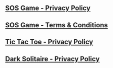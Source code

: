 ## [SOS Game - Privacy Policy](https://ideadesign.github.io/privacy)

## [SOS Game - Terms & Conditions](https://ideadesign.github.io/terms)

## [Tic Tac Toe - Privacy Policy](https://ideadesign.github.io/tictactoe-privacy)

## [Dark Solitaire - Privacy Policy](https://ideadesign.github.io/dark-solitaire-privacy)
